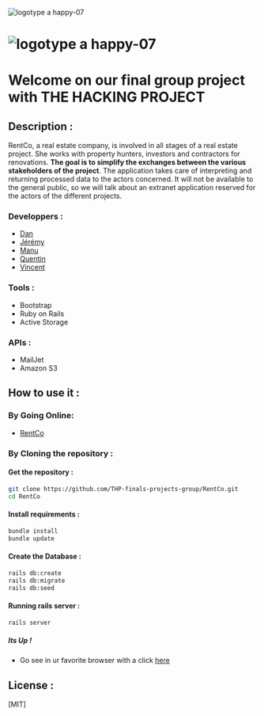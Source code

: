 ![logotype a happy-07](https://d29md5j3ph8xfz.cloudfront.net/100_percent/upload/Content/82047/THP_logoblock_grey.png)
# ![logotype a happy-07](https://www.rentco.com.au/v2/wp-content/uploads/2016/03/rentco_logo_v2_1.3.png)

# Welcome on our final group project with THE HACKING PROJECT

## Description :

RentCo, a real estate company, is involved in all stages of a real estate project. She works with property hunters, investors and contractors for renovations. **The goal is to simplify the exchanges between the various stakeholders of the project**. The application takes care of interpreting and returning processed data to the actors concerned. It will not be available to the general public, so we will talk about an extranet application reserved for the actors of the different projects.

### Developpers :

- [Dan](https://github.com/DanBertrand)
- [Jérémy](https://github.com/Queje)
- [Manu](https://github.com/Doury-Manuel)
- [Quentin](https://github.com/qdtrl)
- [Vincent](https://github.com/Erudigit)

### Tools :

* Bootstrap
* Ruby on Rails 
* Active Storage

### APIs :

* MailJet
* Amazon S3

## How to use it :

### By Going Online:

 - [RentCo](https://rent-co.herokuapp.com/)

### By Cloning the repository :

#### Get  the repository :

```bash
git clone https://github.com/THP-finals-projects-group/RentCo.git
cd RentCo
```

#### Install requirements :

```bash
bundle install
bundle update
```

#### Create the Database :

```bash
rails db:create
rails db:migrate
rails db:seed
```

#### Running rails server :

```bash
rails server
```

##### Its Up !

 - Go see in ur favorite browser with a click [here](http://localhost:3000/)

## License :

[MIT]


